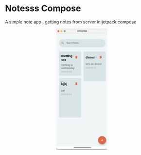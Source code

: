 # Notesss Compose

A simple note app , getting notes from server in jetpack compose

<p align="center">
<img src="screenshot/one.png" height="400">
</p>